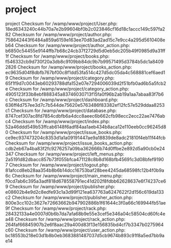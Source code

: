 # project
project
Checksum for /wamp/www/project/User.php: 18ed6343240c44b70a7e2b99604bf0b2c023846cf16d18c1accc149c597fa282
Checksum for /wamp/www/project/author.php: 758642443f6484a859a6159e163ee70d83ad2ad15c7e9cc4a295d5610408eb64
Checksum for /wamp/www/project/author_action.php: b6850c54455e9144ffb7b68c24cb37f2729d5d0eb5dc205b49f0985d9a31ff1f
Checksum for /wamp/www/project/books.php: f546332cb9d730f20a3db8c9109bb84dc9b7b99571495d3784b5dc1a84092826
Checksum for /wamp/www/project/books_action.php: ec9635d04f8dbfb767bf00c8f1dd53fa514c427d5dc05da4c568881cef6aed19
Checksum for /wamp/www/project/category.php: 65f1f9d7c0043eb60293788dfa152e07e7294006039d2f51bfb0ad6b5a5fcb2e
Checksum for /wamp/www/project/category_action.php: 4905123f33b8ebf888345a83746030713f15fa0f96b2ab19a1aa7abaa83f7b6c
Checksum for /wamp/www/project/dashboard.php: 636ff4d757ee3d7c7b544de75620e5763486f83382ef12fc57e529ddaa8253c1
Checksum for /wamp/www/project/database.php: 8747cef307ac8fd7854cdbfb6a4dcc8aeec6b662cfb98ecc2ecc22ae7476abc4
Checksum for /wamp/www/project/index.php: 52a46ddd549b53ffcab6148f6adf84aa1aeb434b8aca12e110eeb0cc96245d80
Checksum for /wamp/www/project/issue_books.php: ce9ec937473204c8353d1a1a09191447ae9a18839de8adc21810f4eb11f44fcb
Checksum for /wamp/www/project/issue_books_action.php: cdb2eb67a4ba83f2fc9276257a09ba362666b74d0ffbe2e892d5a90cb0e24347
Checksum for /wamp/www/project/left_menus.php: 2a5191d82dbacc857b73f055bfca471128c8b8d168bfb45691c3d08bfef91907
Checksum for /wamp/www/project/logout.php: 81afccd8eb28aa354b8b6b14dcc16753baf28bee4245da68598fc12b4f0b9a6c
Checksum for /wamp/www/project/main_menu.php: f0cd7ab6c395a3adf818d678558791ec41d202f8fdbb62628637e6f74237ce69
Checksum for /wamp/www/project/publisher.php: e08602b4e9d2c8edfe93c1a3d99f121ea637763a6247622f2d156c619da133c2
Checksum for /wamp/www/project/publisher_action.php: 800e3cc102c3627e72663662b947902886b1f61644c3f0a66c169944fb51ae9f
Checksum for /wamp/www/project/rack.php: 28432133a4e0007d0b6b7da7afa68b9e55e3cef5e346a04c58504cd60fc4ea48
Checksum for /wamp/www/project/rack_action.php: 264faf66845907b2e6f8aac29a400d83f13e156835bd4cf7b3347b0275964c60
Checksum for /wamp/www/project/user_action.php: bc18553b218e03d1b8b0eb3683881487037d5cb9674b893c91f8a5ed7bb9ae14
